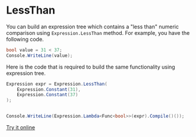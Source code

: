 # LessThan

You can build an expression tree which contains a "less than" numeric comparison using `Expression.LessThan` method. For example, you have the following code.

```csharp
bool value = 31 < 37;
Console.WriteLine(value);
```

Here is the code that is required to build the same functionality using expression tree. 

```csharp
Expression expr = Expression.LessThan(
    Expression.Constant(31),
    Expression.Constant(37)
);


Console.WriteLine(Expression.Lambda<Func<bool>>(expr).Compile()());
```

[Try it online](https://dotnetfiddle.net/ZfiLPY)